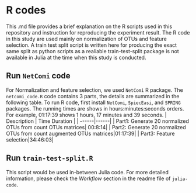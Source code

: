 # R codes
This .md file provides a brief explanation on the R scripts used in this repository and instruction for reproducing the experiment result. The R code in this study are used mainly on normalization of OTUs and feature selection. A train test split script is written here for producing the exact same split as python scripts as a realiable train-test-split package is not available in Julia at the time when this study is conducted.

## Run ``NetComi`` code
For Normalization and feature selection, we used ``NetComi`` R package. The ``netcomi_code.R`` code contains 3 parts, the details are summarized in the following table. To run R code, first install ``NetComi``, ``SpiecEasi``, and ``SPRING`` packages. The running times are shows in hours:minutes:seconds orders. For example, 01:17:39 shows 1 hours, 17 minutes and 39 seconds.
| Description | Time Duration |
| ------|------|
| Part1: Generate 20 normalized OTUs from count OTUs matrices| 00:8:14|
| Part2: Generate 20 normalized OTUs from count augmented OTUs matrices|01:17:39|
| Part3: Feature selection|34:46:03|

## Run `train-test-split.R`
This script would be used in-between Julia code. For more detailed information, please check the *Workflow* section in the readme file of `julia-code`.
